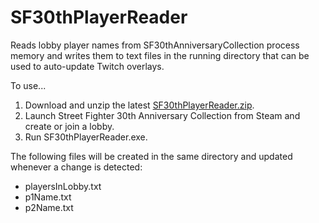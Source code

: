 # SF30thPlayerReader
Reads lobby player names from SF30thAnniversaryCollection process memory and writes them to text files in the running directory that can be used to auto-update Twitch overlays.

To use...

1. Download and unzip the latest [SF30thPlayerReader.zip](https://github.com/damdai/SF30thPlayerReader/releases/latest).
2. Launch Street Fighter 30th Anniversary Collection from Steam and create or join a lobby.
3. Run SF30thPlayerReader.exe.

The following files will be created in the same directory and updated whenever a change is detected:
* playersInLobby.txt
* p1Name.txt
* p2Name.txt
